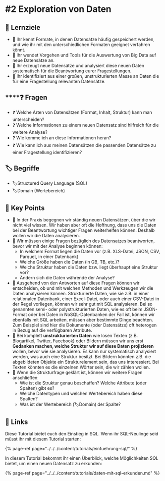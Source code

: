 # \#2 Exploration von Daten

## 🎯 Lernziele

* 🎯 Ihr kennt Formate, in denen Datensätze häufig gespeichert werden, und wie ihr mit den unterschiedlichen Formaten geeignet verfahren könnt.
* 🎯 Ihr wendet Vorgehen und Tools für die Auswertung von Big Data auf neue Datensätze an.
* 🎯 Ihr erzeugt neue Datensätze und analysiert diese neuen Daten systematisch für die Beantwortung eurer Fragestellungen.
* 🎯 Ihr identifiziert aus einer großen, unstrukturierten Masse an Daten die für eine Fragestellung relevanten Datensätze.

## \*\*\*\*❓ **Fragen**

* ❓ Welche Arten von Datensätzen \(Format, Inhalt, Struktur\) kann man unterscheiden?
* ❓ Welche Informationen zu einem neuen Datensatz sind hilfreich für die weitere Analyse?
* ❓ Wie komme ich an diese Informationen heran?
* ❓ Wie kann ich aus meinen Datensätzen die passenden Datensätze zu einer Fragestellung identifizieren?

## 🏷 Begriffe

* 🏷Structured Query Language \(SQL\)
* 🏷Domain \(Wertebereich\)

## 🔑 Key Points

* 🔑 In der Praxis begegnen wir ständig neuen Datensätzen, über die wir nicht viel wissen. Wir haben aber oft die Hoffnung, dass uns die Daten bei der Beantwortung wichtiger Fragen weiterhelfen können. Deshalb wollen wir die Daten analysieren. 
* 🔑 Wir müssen einige Fragen bezüglich des Datensatzes beantworten, bevor wir mit der Analyse beginnen können: 
  * In welchem Format liegen die Daten vor \(z.B. XLS-Datei, JSON, CSV, Parquet, in einer Datenbank\)
  * Welche Größe haben die Daten \(in GB, TB, etc.\)?
  * Welche Struktur haben die Daten bzw. liegt überhaupt eine Struktur vor?
  * Ändern sich die Daten währende der Analyse? 
* 🔑 Ausgehend von den Antworten auf diese Fragen können wir entscheiden, ob und mit welchen Methoden und Werkzeugen wir die Daten analysieren können. Strukturierte Daten, wie sie z.B. in einer relationalen Datenbank, einer Excel-Datei, oder auch einer CSV-Datei in der Regel vorliegen, können wir sehr gut mit SQL analysieren. Bei so genannten semi- oder polystrukturierten Daten, wie es oft beim JSON-Format oder bei Daten in NoSQL-Datenbanken der Fall ist, können wir ebenfalls mit SQL arbeiten, müssen aber bestimmte Dinge beachten. Zum Beispiel sind hier die Dokumente \(oder Datensätze\) oft heterogen in Bezug auf die verfügbaren Attribute.  
* 🔑 Bei komplett **unstrukturierten Daten** wie losen Texten \(z.B. Blogartikel, Twitter, Facebook\) oder Bildern müssen wir uns erst **Gedanken machen, welche Struktur wir auf diese Daten** **projizieren** wollen, bevor wie sie analysieren. Es kann nur systematisch analysiert werden, was auch eine Struktur besitzt. Bei Bildern könnten z.B. die abgebildeten Objekte ein Strukturelement sein, das uns interessiert. Bei Texten könnten es die einzelnen Wörter sein, die wir zählen wollen. 
* 🔑 Wenn die Strukturfrage geklärt ist, können wir weitere Fragen anschließen: 
  * Wie ist die Struktur genau beschaffen? Welche Attribute \(oder Spalten\) gibt es?
  * Welche Datentypen und welchen Wertebereich haben diese Spalten?
  * Was ist der Wertebereich \(🏷Domain\) der Spalte?

## 🔗 Links

Diese Tutorial bietet euch den Einstieg in SQL. Wenn ihr SQL-Neulinge seid müsst ihr mit diesem Tutorial starten:

{% page-ref page="../../../content/tutorials/einfuehrung-sql/" %}

In diesem Tutorial bekommt ihr einen Überblick, welche Möglichkeiten SQL bietet, um einen neuen Datensatz zu erkunden:

{% page-ref page="../../../content/tutorials/daten-mit-sql-erkunden.md" %}

